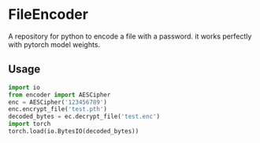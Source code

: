 # FileEncoder
A repository for python to encode a file with a password. it works perfectly with pytorch model weights.


<!-- USAGE EXAMPLES -->
## Usage
```python
import io
from encoder import AESCipher
enc = AESCipher('123456789')
enc.encrypt_file('test.pth')
decoded_bytes = ec.decrypt_file('test.enc')
import torch
torch.load(io.BytesIO(decoded_bytes))
```
